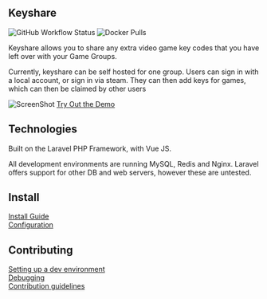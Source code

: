 
## Keyshare

![GitHub Workflow Status](https://img.shields.io/github/workflow/status/andy3471/keyshare/build%20our%20image)
![Docker Pulls](https://img.shields.io/docker/pulls/andy3471/keyshare)

Keyshare allows you to share any extra video game key codes that you have left over with your Game Groups.

Currently, keyshare can be self hosted for one group. Users can sign in with a local account, or sign in via steam. They can then add keys for games, which can then be claimed by other users

![ScreenShot](https://raw.github.com/andy3471/keyshare/master/docs/img/keyshare-gamelist.jpg)
[Try Out the Demo](https://keyshare.andyh.app)

## Technologies

Built on the Laravel PHP Framework, with Vue JS.

All development environments are running MySQL, Redis and Nginx. Laravel offers support for other DB and web servers, however these are untested.

## Install

[Install Guide](docs/INSTALL.md)  
[Configuration](docs/CONFIG.md)

## Contributing

[Setting up a dev environment](docs/DEVENVIRONMENT.md)  
[Debugging](docs/DEBUG.md)  
[Contribution guidelines](docs/CONTRIBUTING.md)
